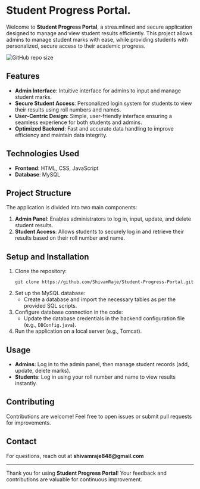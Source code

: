 <!DOCTYPE html>
<html lang="en">
<head>
    <meta charset="UTF-8">
    <meta name="viewport" content="width=device-width, initial-scale=1.0">
    
</head>
<body>

<h1>Student Progress Portal.</h1>

<p>Welcome to <strong>Student Progress Portal</strong>, a strea.mlined and secure application designed to manage and view student results efficiently. This project allows admins to manage student marks with ease, while providing students with personalized, secure access to their academic progress.</p>

<p><img src="https://img.shields.io/github/repo-size/ShivamRaje/Student-Progress-Portal" alt="GitHub repo size"> 
<!-- .<img src="https://img.shields.io/github/contributors/ShivamRaje/Student-Progress-Portal" alt="GitHub contributors"> 
<img src="https://img.shields.io/github/stars/ShivamRaje/Student-Progress-Portal?style=social" alt="GitHub stars"></p> -->

<h2>Features</h2>
<ul>
    <li><strong>Admin Interface</strong>: Intuitive interface for admins to input and manage student marks.</li>
    <li><strong>Secure Student Access</strong>: Personalized login system for students to view their results using roll numbers and names.</li>
    <li><strong>User-Centric Design</strong>: Simple, user-friendly interface ensuring a seamless experience for both students and admins.</li>
    <li><strong>Optimized Backend</strong>: Fast and accurate data handling to improve efficiency and maintain data integrity.</li>
</ul>

<h2>Technologies Used</h2>
<ul>
    <li><strong>Frontend</strong>: HTML, CSS, JavaScript</li>
    <li><strong>Database</strong>: MySQL</li>
</ul>

<h2>Project Structure</h2>
<p>The application is divided into two main components:</p>
<ol>
    <li><strong>Admin Panel</strong>: Enables administrators to log in, input, update, and delete student results.</li>
    <li><strong>Student Access</strong>: Allows students to securely log in and retrieve their results based on their roll number and name.</li>
</ol>

<h2>Setup and Installation</h2>
<ol>
    <li>Clone the repository:
        <pre><code>git clone https://github.com/ShivamRaje/Student-Progress-Portal.git</code></pre>
    </li>
    <li>Set up the MySQL database:
        <ul>
            <li>Create a database and import the necessary tables as per the provided SQL scripts.</li>
        </ul>
    </li>
    <li>Configure database connection in the code:
        <ul>
            <li>Update the database credentials in the backend configuration file (e.g., <code>DBConfig.java</code>).</li>
        </ul>
    </li>
    <li>Run the application on a local server (e.g., Tomcat).</li>
</ol>

<h2>Usage</h2>
<ul>
    <li><strong>Admins</strong>: Log in to the admin panel, then manage student records (add, update, delete marks).</li>
    <li><strong>Students</strong>: Log in using your roll number and name to view results instantly.</li>
</ul>

<h2>Contributing</h2>
<p>Contributions are welcome! Feel free to open issues or submit pull requests for improvements.</p>

<h2>Contact</h2>
<p>For questions, reach out at <strong>shivamraje848@gmail.com</strong></p>

<hr>
<p>Thank you for using <strong>Student Progress Portal</strong>! Your feedback and contributions are valuable for continuous improvement.</p>

</body>
</html>
